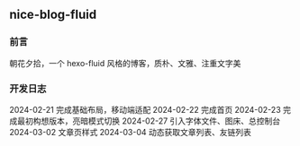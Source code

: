 ## nice-blog-fluid

### 前言

朝花夕拾，一个 hexo-fluid 风格的博客，质朴、文雅、注重文字美

### 开发日志

2024-02-21 完成基础布局，移动端适配
2024-02-22 完成首页
2024-02-23 完成最初构想版本，亮暗模式切换
2024-02-27 引入字体文件、图床、总控制台
2024-03-02 文章页样式
2024-03-04 动态获取文章列表、友链列表